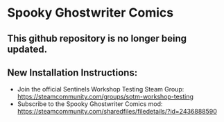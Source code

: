 # Spooky Ghostwriter Comics

## This github repository is no longer being updated.

## New Installation Instructions:

* Join the official Sentinels Workshop Testing Steam Group: https://steamcommunity.com/groups/sotm-workshop-testing
* Subscribe to the Spooky Ghostwriter Comics mod: https://steamcommunity.com/sharedfiles/filedetails/?id=2436888590
